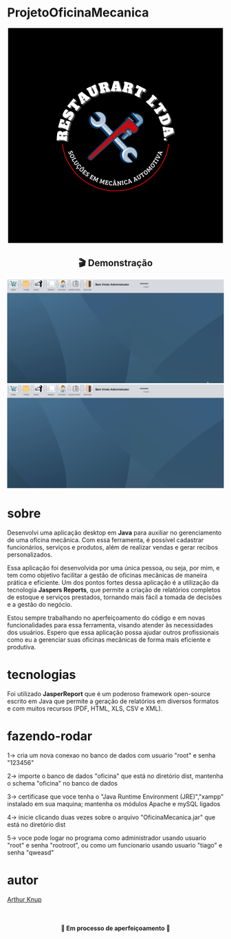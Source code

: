 # ProjetoOficinaMecanica
<meta charset="UTF-8">
<head>
  <link href="css/config.css" rel="stylesheet">
</head>
<p align="center">
    <img src="imagens/Restaurartltda.png">
</p>

<body>

<h2 align="center"><strong>&#127916 Demonstração</strong></h2>
<div class="gifespaco">
    <div class="gif1"><img src="imagens/Animação1.gif"></div>
    <div class="gif2"><img src="imagens/Animação2.gif"></div>
</div>

# sobre
  <p>
<p>Desenvolvi uma aplicação desktop em <strong>Java</strong> para auxiliar no gerenciamento de uma oficina mecânica. Com essa ferramenta, é possível cadastrar funcionários, serviços e produtos, além de realizar vendas e gerar recibos personalizados.</p>
<p>Essa aplicação foi desenvolvida por uma única pessoa, ou seja, por mim, e tem como objetivo facilitar a gestão de oficinas mecânicas de maneira prática e eficiente. Um dos pontos fortes dessa aplicação é a utilização da tecnologia <strong>Jaspers Reports</strong>, que permite a criação de relatórios completos de estoque e serviços prestados, tornando mais fácil a tomada de decisões e a gestão do negócio.</p>
<p>Estou sempre trabalhando no aperfeiçoamento do código e em novas funcionalidades para essa ferramenta, visando atender às necessidades dos usuários. Espero que essa aplicação possa ajudar outros profissionais como eu a gerenciar suas oficinas mecânicas de forma mais eficiente e produtiva.</p>
  </p>

# tecnologias
  <p>Foi utilizado <strong>JasperReport</strong> que é um poderoso framework open-source escrito em Java que permite a geração de relatórios em diversos formatos e com muitos recursos (PDF, HTML, XLS, CSV e XML).</p>

# fazendo-rodar
<p>1-> cria um nova conexao no banco de dados com usuario "root" e senha "123456"</p>
<p>2-> importe o banco de dados "oficina" que está no  diretório dist, mantenha o schema "oficina" no banco de dados</p>
<p>3-> certificase que voce tenha o "Java Runtime Environment (JRE)","xampp" instalado em sua maquina; mantenha os módulos Apache e mySQL ligados</p>
<p>4-> inicie  clicando duas vezes sobre o arquivo "OficinaMecanica.jar" que está no diretório dist</p>
<p>5-> voce pode logar no programa como administrador usando usuario "root" e senha "rootroot", ou como um funcionario usando usuario "tiago" e senha "qweasd"</p>

# autor
  <a href="knup9900.github.io"><p>Arthur Knup</p></a>
<br>

<h4 align="center">&#128640 Em processo de aperfeiçoamento &#128640</h4>
</body>